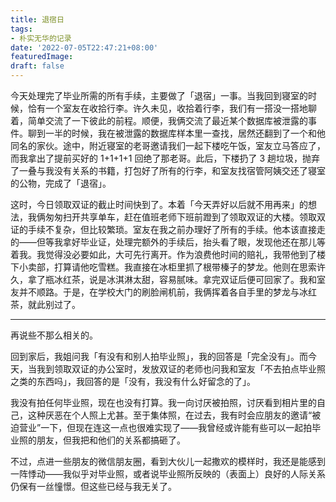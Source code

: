 ```yaml
---
title: 退宿日
tags:
- 朴实无华的记录
date: '2022-07-05T22:47:21+08:00'
featuredImage:
draft: false
---
```


今天处理完了毕业所需的所有手续，主要做了「退宿」一事。当我回到寝室的时候，恰有一个室友在收拾行李。许久未见，收拾着行李，我们有一搭没一搭地聊着，简单交流了一下彼此的前程。顺便，我俩交流了最近某个数据库被泄露的事件。聊到一半的时候，我在被泄露的数据库样本里一查找，居然还翻到了一个和他同名的家伙。途中，附近寝室的老哥邀请我们一起下楼吃午饭，室友立马答应了，而我拿出了提前买好的 1+1+1+1 回绝了那老哥。此后，下楼扔了 3 趟垃圾，抛弃了一叠与我没有关系的书籍，打包好了所有的行李，和室友找宿管阿姨交还了寝室的公物，完成了「退宿」。

这时，今日领取双证的截止时间快到了。本着「今天弄好以后就不用再来」的想法，我俩匆匆扫开共享单车，赶在值班老师下班前蹬到了领取双证的大楼。领取双证的手续不复杂，但比较繁琐。室友在我之前办理好了所有的手续。他本该直接走的——但等我拿好毕业证，处理完额外的手续后，抬头看了眼，发现他还在那儿等着我。我觉得没必要如此，大可先行离开。作为浪费他时间的赔礼，我带他到了楼下小卖部，打算请他吃雪糕。我直接在冰柜里抓了根带榛子的梦龙。他则在思索许久，拿了瓶冰红茶，说是冰淇淋太甜，容易腻味。拿完双证后便可回家了。我和室友并不顺路。于是，在学校大门的刷脸闸机前，我俩挥着各自手里的梦龙与冰红茶，就此别过了。

---

再说些不那么相关的。

回到家后，我姐问我「有没有和别人拍毕业照」，我的回答是「完全没有」。而今天，当我到领取双证的办公室时，发放双证的老师也问我和室友「不去拍点毕业照之类的东西吗」，我回答的是「没有，我没有什么好留念的了」。

我没有拍任何毕业照，现在也没有打算。我一向讨厌被拍照，讨厌看到相片里的自己，这种厌恶在个人照上尤甚。至于集体照，在过去，我有时会应朋友的邀请“被迫营业”一下，但现在连这一点也很难实现了——我曾经或许能有些可以一起拍毕业照的朋友，但我把和他们的关系都搞砸了。

不过，点进一些朋友的微信朋友圈，看到大伙儿一起撒欢的模样时，我还是能感到一阵悸动——我似乎对毕业照，或者说毕业照所反映的（表面上）良好的人际关系仍保有一丝憧憬。但这些已经与我无关了。